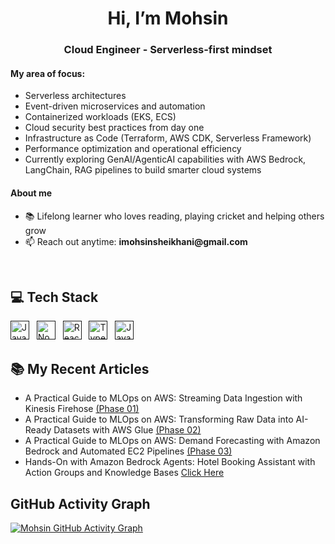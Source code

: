 <h1 align="center">Hi, I’m Mohsin</h1>
<h3 align="center">Cloud Engineer - Serverless-first mindset</h3>

<h4>My area of focus:</h4>
<ul>
  <li>Serverless architectures</li>
  <li>Event-driven microservices and automation</li>
  <li>Containerized workloads (EKS, ECS)</li>
  <li>Cloud security best practices from day one</li>
  <li>Infrastructure as Code (Terraform, AWS CDK, Serverless Framework)</li>
  <li>Performance optimization and operational efficiency</li>
  <li>Currently exploring GenAI/AgenticAI capabilities with AWS Bedrock, LangChain, RAG pipelines to build smarter cloud systems</li>
</ul>

<h4>About me</h4>
<ul>
  <li>📚 Lifelong learner who loves reading, playing cricket and helping others grow</li>
  <li>📫 Reach out anytime: <strong>imohsinsheikhani@gmail.com</strong></li>
</ul>

<br />

<h2>💻 Tech Stack</h2>

<a href="" target="_blank" title="Amazon Web Services (AWS)" rel="noreferrer"><img src="https://cdn.worldvectorlogo.com/logos/amazon-web-services-2.svg" alt="JavaScript" width="30" height="30"/></a>&nbsp;&nbsp;
<a href="" target="_blank" title="Node.js" rel="noreferrer"><img src="https://www.vectorlogo.zone/logos/nodejs/nodejs-icon.svg" alt="Node.js" width="30" height="30"/></a>&nbsp;&nbsp;
<a href="" target="_blank" title="ReactJS" rel="noreferrer"><img src="https://www.vectorlogo.zone/logos/reactjs/reactjs-icon.svg" alt="ReactJS" width="30" height="30"/></a>&nbsp;&nbsp;
<a href="" target="_blank" title="TypeScript" rel="noreferrer"><img src="https://www.vectorlogo.zone/logos/typescriptlang/typescriptlang-icon.svg" alt="TypeScript" width="30" height="30"/></a>&nbsp;&nbsp;
<a href="" target="_blank" title="JavaScript" rel="noreferrer"><img src="https://www.freepnglogos.com/uploads/javascript-png/javascript-vector-logo-yellow-png-transparent-javascript-vector-12.png" alt="JavaScript" width="30" height="30"/></a>&nbsp;&nbsp;

<h2>📚 My Recent Articles</h2>
<ul>
  <li>A Practical Guide to MLOps on AWS: Streaming Data Ingestion with Kinesis Firehose <a href="https://dev.to/mohsinsheikhani/a-practical-guide-to-mlops-on-aws-streaming-data-ingestion-with-kinesis-firehose-phase-01-1bi7">(Phase 01)</a></li>
  <li>A Practical Guide to MLOps on AWS: Transforming Raw Data into AI-Ready Datasets with AWS Glue <a href="https://dev.to/mohsinsheikhani/a-practical-guide-to-mlops-on-aws-transforming-raw-data-into-ai-ready-datasets-with-aws-glue-4lc9">(Phase 02)</a></li>
  <li>A Practical Guide to MLOps on AWS: Demand Forecasting with Amazon Bedrock and Automated EC2 Pipelines <a href="https://dev.to/mohsinsheikhani/a-practical-guide-to-mlops-on-aws-demand-forecasting-with-amazon-bedrock-and-automated-ec2-3c4c">(Phase 03)</a></li>
  <li>Hands-On with Amazon Bedrock Agents: Hotel Booking Assistant with Action Groups and Knowledge Bases <a href="https://dev.to/mohsinsheikhani/hands-on-with-amazon-bedrock-agents-hotel-booking-assistant-with-action-groups-and-knowledge-bases-1j">Click Here</a></li>
</ul>


<h2>GitHub Activity Graph</h2>

[![Mohsin GitHub Activity Graph](https://github-readme-activity-graph.vercel.app/graph?username=mohsinsheikhani&bg_color=000000&color=2fe999&line=4c9e78&point=f2f2f2&area=true&hide_border=true)](https://github.com/ashutosh00710/github-readme-activity-graph)

